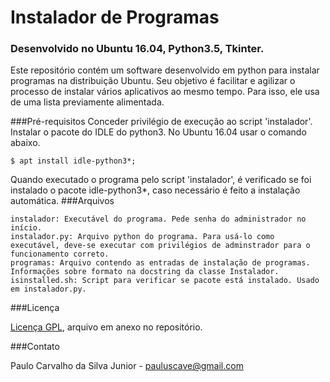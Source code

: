 # Instalador de Programas
### Desenvolvido no Ubuntu 16.04, Python3.5, Tkinter.

Este repositório contém um software desenvolvido em python para instalar programas na distribuição Ubuntu. Seu objetivo é facilitar e agilizar o processo de instalar vários aplicativos ao mesmo tempo. Para isso, ele usa de uma lista previamente alimentada.

###Pré-requisitos
Conceder privilégio de execução ao script 'instalador'.
Instalar o pacote do IDLE do python3. No Ubuntu 16.04 usar o comando abaixo.
```
$ apt install idle-python3*;
```
Quando executado o programa pelo script 'instalador', é verificado se foi instalado o pacote idle-python3*, caso necessário é feito a instalação automática.
###Arquivos

```
instalador: Executável do programa. Pede senha do administrador no início.
instalador.py: Arquivo python do programa. Para usá-lo como executável, deve-se executar com privilégios de adminstrador para o funcionamento correto.
programas: Arquivo contendo as entradas de instalação de programas. Informações sobre formato na docstring da classe Instalador.
isinstalled.sh: Script para verificar se pacote está instalado. Usado em instalador.py.
```

###Licença

[Licença GPL](https://github.com/paulocsilvajr/instalador-programas/blob/master/license_gpl.txt), arquivo em anexo no repositório.

###Contato

Paulo Carvalho da Silva Junior - pauluscave@gmail.com
